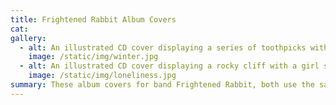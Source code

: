 ```yaml
---
title: Frightened Rabbit Album Covers
cat:
gallery:
  - alt: An illustrated CD cover displaying a series of toothpicks with olives on them, arranged in the shape of a snowflake. The title "The Winter of Mixed Drinks" is written on the muted grey background.
    image: /static/img/winter.jpg
  - alt: An illustrated CD cover displaying a rocky cliff with a girl standing on it. The cliff is shaped like an open mouth and the title "The Loneliness and the Scream" is written across the cover's dark sunset background.
    image: /static/img/loneliness.jpg
summary: These album covers for band Frightened Rabbit, both use the same illustration style and similar layouts and muted colors to create a cohesive look across the two. Both illustrations also provide dual representations, with the Winter’s toothpicks forming a snowflake, and the cave in Loneliness doubling as an open mouth.
---
```

